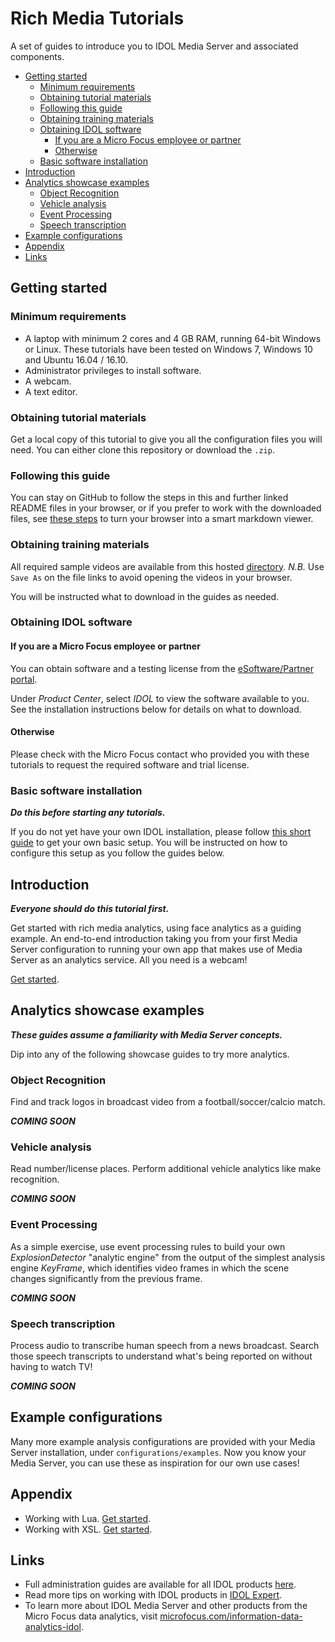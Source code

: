 # Rich Media Tutorials

A set of guides to introduce you to IDOL Media Server and associated components.

<!-- TOC -->

- [Getting started](#getting-started)
  - [Minimum requirements](#minimum-requirements)
  - [Obtaining tutorial materials](#obtaining-tutorial-materials)
  - [Following this guide](#following-this-guide)
  - [Obtaining training materials](#obtaining-training-materials)
  - [Obtaining IDOL software](#obtaining-idol-software)
    - [If you are a Micro Focus employee or partner](#if-you-are-a-micro-focus-employee-or-partner)
    - [Otherwise](#otherwise)
  - [Basic software installation](#basic-software-installation)
- [Introduction](#introduction)
- [Analytics showcase examples](#analytics-showcase-examples)
  - [Object Recognition](#object-recognition)
  - [Vehicle analysis](#vehicle-analysis)
  - [Event Processing](#event-processing)
  - [Speech transcription](#speech-transcription)
- [Example configurations](#example-configurations)
- [Appendix](#appendix)
- [Links](#links)

<!-- /TOC -->

## Getting started

### Minimum requirements

- A laptop with minimum 2 cores and 4 GB RAM, running 64-bit Windows or Linux.  These tutorials have been tested on Windows 7, Windows 10 and Ubuntu 16.04 / 16.10.
- Administrator privileges to install software.
- A webcam.
- A text editor.

### Obtaining tutorial materials

Get a local copy of this tutorial to give you all the configuration files you will need.  You can either clone this repository or download the `.zip`.

<!-- Larger files such as sample videos are stored with Git LFS. -->

### Following this guide

You can stay on GitHub to follow the steps in this and further linked README files in your browser, or if you prefer to work with the downloaded files, see [these steps](appendix/Markdown_reader.md) to turn your browser into a smart markdown viewer.

### Obtaining training materials

<!-- TODO - Replace with Git LFS. -->

All required sample videos are available from this hosted [directory](http://tech-demo.idol.swinfra.net/tutorial/). *N.B.* Use `Save As` on the file links to avoid opening the videos in your browser.

You will be instructed what to download in the guides as needed.

### Obtaining IDOL software

#### If you are a Micro Focus employee or partner

You can obtain software and a testing license from the [eSoftware/Partner portal](https://h22255.www2.hpe.com/evalportal/index.do).

Under *Product Center*, select *IDOL* to view the software available to you. See the installation instructions below for details on what to download.

#### Otherwise

Please check with the Micro Focus contact who provided you with these tutorials to request the required software and trial license.

### Basic software installation

__*Do this before starting any tutorials.*__

If you do not yet have your own IDOL installation, please follow [this short guide](setup/INSTALL.md) to get your own basic setup.  You will be instructed on how to configure this setup as you follow the guides below.

## Introduction

__*Everyone should do this tutorial first.*__

Get started with rich media analytics, using face analytics as a guiding example.  An end-to-end introduction taking you from your first Media Server configuration to running your own app that makes use of Media Server as an analytics service.  All you need is a webcam!

[Get started](introduction/README.md).

## Analytics showcase examples

__*These guides assume a familiarity with Media Server concepts.*__

Dip into any of the following showcase guides to try more analytics.

### Object Recognition

Find and track logos in broadcast video from a football/soccer/calcio match.

<!-- [Get started](showcase/object-recognition/README.md). -->
__*COMING SOON*__

### Vehicle analysis

Read number/license places.  Perform additional vehicle analytics like make recognition.

<!-- [Get started](showcase/vehicle-analysis/README.md). -->
__*COMING SOON*__

### Event Processing

As a simple exercise, use event processing rules to build your own *ExplosionDetector* "analytic engine" from the output of the simplest analysis engine *KeyFrame*, which identifies video frames in which the scene changes significantly from the previous frame.

<!-- [Get started](showcase/event-processing/README.md). -->
__*COMING SOON*__

### Speech transcription

Process audio to transcribe human speech from a news broadcast.  Search those speech transcripts to understand what's being reported on without having to watch TV!

<!-- [Get started](showcase/speech-transcription/README.md). -->
__*COMING SOON*__

## Example configurations

Many more example analysis configurations are provided with your Media Server installation, under `configurations/examples`.  Now you know your Media Server, you can use these as inspiration for our own use cases!

## Appendix

- Working with Lua. [Get started](appendix/Lua_tips.md).
- Working with XSL. [Get started](appendix/XSL_tips.md).

## Links

- Full administration guides are available for all IDOL products [here](https://www.microfocus.com/documentation/idol/).
- Read more tips on working with IDOL products in [IDOL Expert](https://www.microfocus.com/documentation/idol/IDOL_12_1/IDOLServer/Guides/html/English/expert/index.html).
- To learn more about IDOL Media Server and other products from the Micro Focus data analytics, visit [microfocus.com/information-data-analytics-idol](https://software.microfocus.com/en-us/software/information-data-analytics-idol).
